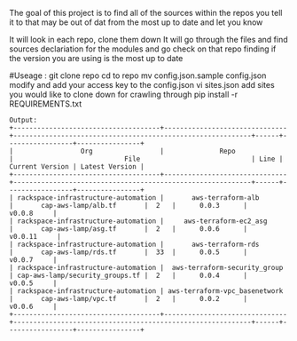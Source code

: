 The goal of this project is to find all of the sources within the repos you tell it to that may be out of dat from the most up to date and let you know


It will look in each repo, clone them down
It will go through the files and find sources declariation for the modules and go check on that repo finding if the version you are using is the most up to date

#Useage :
git clone repo
cd to repo
mv config.json.sample config.json
modify and add your access key to the config.json
vi sites.json
add sites you would like to clone down for crawling through
pip install -r REQUIREMENTS.txt


```
Output:
+-------------------------------------+-------------------------------+------------------------------------------------------------+------+-----------------+----------------+
|                 Org                 |              Repo             |                            File                            | Line | Current Version | Latest Version |
+-------------------------------------+-------------------------------+------------------------------------------------------------+------+-----------------+----------------+
| rackspace-infrastructure-automation |       aws-terraform-alb       |       cap-aws-lamp/alb.tf       |  2   |      0.0.3      |     v0.0.8     |
| rackspace-infrastructure-automation |     aws-terraform-ec2_asg     |       cap-aws-lamp/asg.tf       |  2   |      0.0.6      |    v0.0.11     |
| rackspace-infrastructure-automation |       aws-terraform-rds       |       cap-aws-lamp/rds.tf       |  33  |      0.0.5      |     v0.0.7     |
| rackspace-infrastructure-automation |  aws-terraform-security_group | cap-aws-lamp/security_groups.tf |  2   |      0.0.4      |     v0.0.5     |
| rackspace-infrastructure-automation | aws-terraform-vpc_basenetwork |       cap-aws-lamp/vpc.tf       |  2   |      0.0.2      |     v0.0.6     |
+-------------------------------------+-------------------------------+------------------------------------------------------------+------+-----------------+----------------+
```